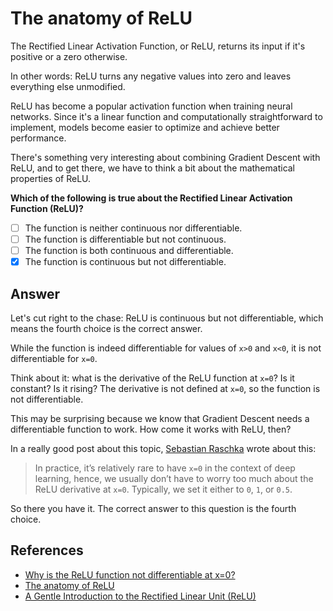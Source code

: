 # The anatomy of ReLU

The Rectified Linear Activation Function, or ReLU, returns its input if it's positive or a zero otherwise.

In other words: ReLU turns any negative values into zero and leaves everything else unmodified.

ReLU has become a popular activation function when training neural networks. Since it's a linear function and computationally straightforward to implement, models become easier to optimize and achieve better performance.

There's something very interesting about combining Gradient Descent with ReLU, and to get there, we have to think a bit about the mathematical properties of ReLU.

**Which of the following is true about the Rectified Linear Activation Function (ReLU)?**

- [ ] The function is neither continuous nor differentiable.
- [ ] The function is differentiable but not continuous.
- [ ] The function is both continuous and differentiable.
- [x] The function is continuous but not differentiable.

## Answer

Let's cut right to the chase: ReLU is continuous but not differentiable, which means the fourth choice is the correct answer.

While the function is indeed differentiable for values of `x>0` and `x<0`, it is not differentiable for `x=0`.

Think about it: what is the derivative of the ReLU function at `x=0`? Is it constant? Is it rising? The derivative is not defined at `x=0`, so the function is not differentiable.

This may be surprising because we know that Gradient Descent needs a differentiable function to work. How come it works with ReLU, then?

In a really good post about this topic, [Sebastian Raschka](https://twitter.com/rasbt) wrote about this:
> In practice, it’s relatively rare to have `x=0` in the context of deep learning, hence, we usually don’t have to worry too much about the ReLU derivative at `x=0`. Typically, we set it either to `0`, `1`, or `0.5`.

So there you have it. The correct answer to this question is the fourth choice.

## References

- [Why is the ReLU function not differentiable at x=0?](https://sebastianraschka.com/faq/docs/relu-derivative.html)
- [The anatomy of ReLU](https://typefully.com/svpino/the-anatomy-of-relu-39YF09b)
- [A Gentle Introduction to the Rectified Linear Unit (ReLU)](https://machinelearningmastery.com/rectified-linear-activation-function-for-deep-learning-neural-networks/)
